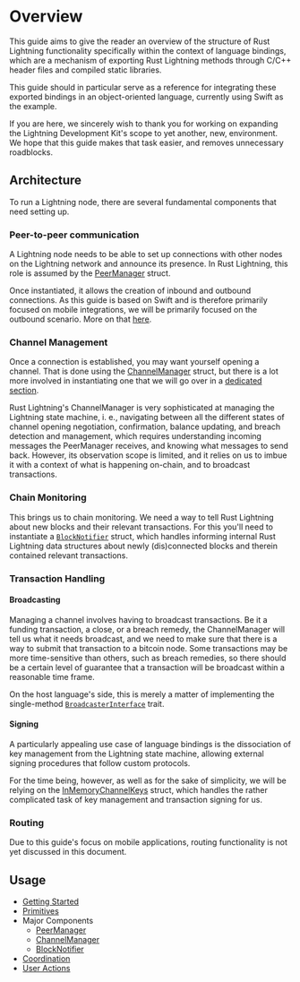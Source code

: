 # Overview

This guide aims to give the reader an overview of the structure of Rust Lightning functionality
specifically within the context of language bindings, which are a mechanism of exporting Rust
Lightning methods through C/C++ header files and compiled static libraries.

This guide should in particular serve as a reference for integrating these exported bindings 
in an object-oriented language, currently using Swift as the example.

If you are here, we sincerely wish to thank you for working on expanding the Lightning
Development Kit's scope to yet another, new, environment. We hope that this guide makes that
task easier, and removes unnecessary roadblocks.

## Architecture

To run a Lightning node, there are several fundamental components that need setting up.

### Peer-to-peer communication

A Lightning node needs to be able to set up connections with other nodes on the Lightning network
and announce its presence. In Rust Lightning, this role is assumed by the [PeerManager](https://docs.rs/lightning/0.0.11/lightning/ln/peer_handler/struct.PeerManager.html)
struct.

Once instantiated, it allows the creation of inbound and outbound connections. As this guide is
based on Swift and is therefore primarily focused on mobile integrations, we will be primarily
focused on the outbound scenario. More on that [here](PeerManager.md). 

### Channel Management

Once a connection is established, you may want yourself opening a channel. That is done
using the [ChannelManager](https://docs.rs/lightning/0.0.11/lightning/ln/channelmanager/index.html)
struct, but there is a lot more involved in instantiating one that we will go over in a
[dedicated section](ChannelManager.md).

Rust Lightning's ChannelManager is very sophisticated at managing the Lightning state machine,
i. e., navigating between all the different states of channel opening negotiation, confirmation,
balance updating, and breach detection and management, which requires
understanding incoming messages the PeerManager receives, and knowing what messages to send back.
However, its observation scope is limited, and it relies on us to imbue it with a context of what is
happening on-chain, and to broadcast transactions. 

### Chain Monitoring

This brings us to chain monitoring. We need a way to tell Rust Lightning about new blocks and their 
relevant transactions. For this you'll need to instantiate a [`BlockNotifier`](BlockNotifier.md) 
struct, which handles informing internal Rust Lightning data structures about newly 
(dis)connected blocks and therein contained relevant transactions.

### Transaction Handling

#### Broadcasting

Managing a channel involves having to broadcast transactions. Be it a funding transaction, a
close, or a breach remedy, the ChannelManager will tell us what it needs broadcast, and we
need to make sure that there is a way to submit that transaction to a bitcoin node. Some 
transactions may be more time-sensitive than others, such as breach remedies, so there should
be a certain level of guarantee that a transaction will be broadcast within a reasonable time frame.

On the host language's side, this is merely a matter of implementing the single-method 
[`BroadcasterInterface`](https://docs.rs/lightning/0.0.11/lightning/chain/chaininterface/trait.BroadcasterInterface.html) trait.

#### Signing

A particularly appealing use case of language bindings is the dissociation of key management from
the Lightning state machine, allowing external signing procedures that follow custom protocols.

For the time being, however, as well as for the sake of simplicity, we will be relying on the
[InMemoryChannelKeys](https://docs.rs/lightning/0.0.11/lightning/chain/keysinterface/struct.InMemoryChannelKeys.html) struct,
which handles the rather complicated task of key management and transaction signing for us.

### Routing

Due to this guide's focus on mobile applications, routing functionality is not yet discussed
in this document.

## Usage

* [Getting Started](GettingStarted.md)
* [Primitives](Primitives.md)
* Major Components
    * [PeerManager](PeerManager.md)
    * [ChannelManager](ChannelManager.md)
    * [BlockNotifier](BlockNotifier.md)
* [Coordination](Coordination.md)
* [User Actions](UserActions.md)